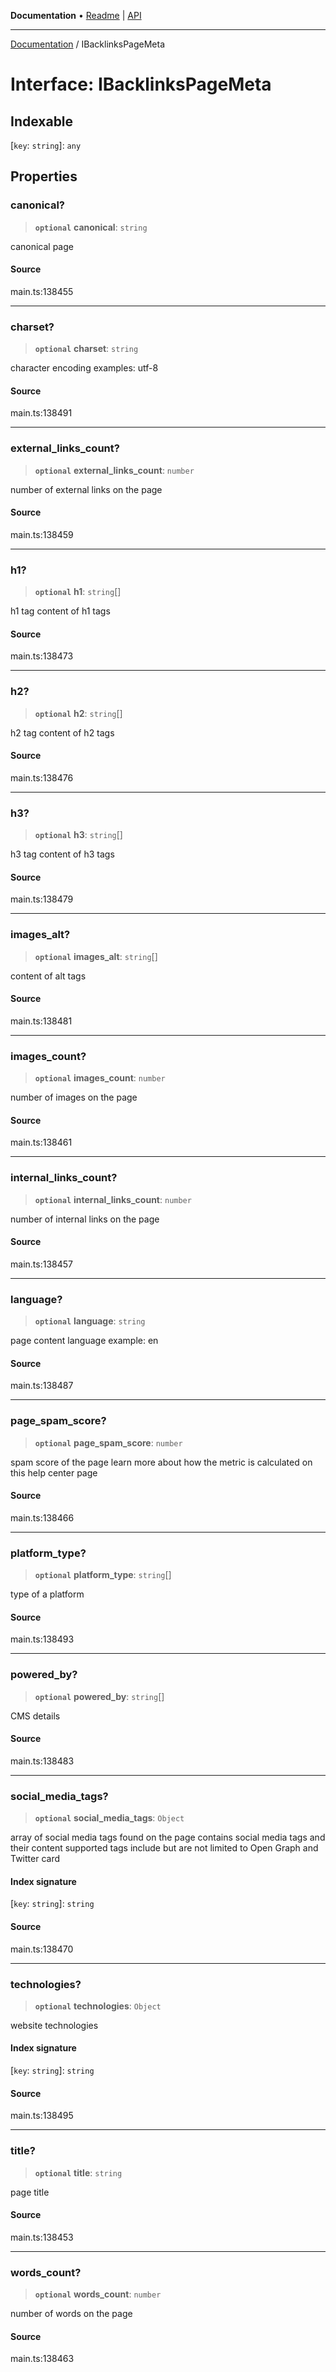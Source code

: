 **Documentation** • [Readme](../README.md) \| [API](../globals.md)

***

[Documentation](../README.md) / IBacklinksPageMeta

# Interface: IBacklinksPageMeta

## Indexable

 \[`key`: `string`\]: `any`

## Properties

### canonical?

> **`optional`** **canonical**: `string`

canonical page

#### Source

main.ts:138455

***

### charset?

> **`optional`** **charset**: `string`

character encoding
examples:
utf-8

#### Source

main.ts:138491

***

### external\_links\_count?

> **`optional`** **external\_links\_count**: `number`

number of external links on the page

#### Source

main.ts:138459

***

### h1?

> **`optional`** **h1**: `string`[]

h1 tag
content of h1 tags

#### Source

main.ts:138473

***

### h2?

> **`optional`** **h2**: `string`[]

h2 tag
content of h2 tags

#### Source

main.ts:138476

***

### h3?

> **`optional`** **h3**: `string`[]

h3 tag
content of h3 tags

#### Source

main.ts:138479

***

### images\_alt?

> **`optional`** **images\_alt**: `string`[]

content of alt tags

#### Source

main.ts:138481

***

### images\_count?

> **`optional`** **images\_count**: `number`

number of images on the page

#### Source

main.ts:138461

***

### internal\_links\_count?

> **`optional`** **internal\_links\_count**: `number`

number of internal links on the page

#### Source

main.ts:138457

***

### language?

> **`optional`** **language**: `string`

page content language
example:
en

#### Source

main.ts:138487

***

### page\_spam\_score?

> **`optional`** **page\_spam\_score**: `number`

spam score of the page
learn more about how the metric is calculated on this help center page

#### Source

main.ts:138466

***

### platform\_type?

> **`optional`** **platform\_type**: `string`[]

type of a platform

#### Source

main.ts:138493

***

### powered\_by?

> **`optional`** **powered\_by**: `string`[]

CMS details

#### Source

main.ts:138483

***

### social\_media\_tags?

> **`optional`** **social\_media\_tags**: `Object`

array of social media tags found on the page
contains social media tags and their content
supported tags include but are not limited to Open Graph and Twitter card

#### Index signature

 \[`key`: `string`\]: `string`

#### Source

main.ts:138470

***

### technologies?

> **`optional`** **technologies**: `Object`

website technologies

#### Index signature

 \[`key`: `string`\]: `string`

#### Source

main.ts:138495

***

### title?

> **`optional`** **title**: `string`

page title

#### Source

main.ts:138453

***

### words\_count?

> **`optional`** **words\_count**: `number`

number of words on the page

#### Source

main.ts:138463
